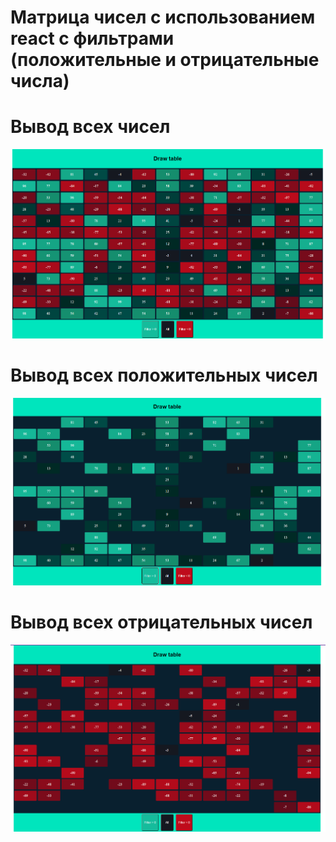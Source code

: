 # Матрица чисел с использованием react c фильтрами (положительные и отрицательные числа)
# Вывод всех чисел
![alt text](./img/all.png)
# Вывод всех положительных чисел
![alt text](./img/positive.png)
# Вывод всех отрицательных чисел
![alt text](./img/negative.png)